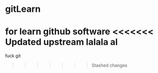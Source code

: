 # gitLearn
for learn github software
<<<<<<< Updated upstream
lalala al 
=======
fuck git 
>>>>>>> Stashed changes

